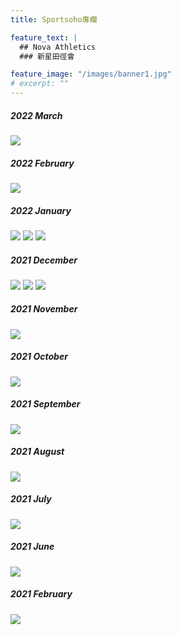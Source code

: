 ```yaml
---
title: Sportsoho專欄

feature_text: |
  ## Nova Athletics
  ### 新星田徑會

feature_image: "/images/banner1.jpg"
# excerpt: ""
---
```

##### 2022 March

![](/images/2022_3.jpeg)

##### 2022 February

![](/images/2022_2.jpeg)

##### 2022 January

![](/images/2022_1.jpeg)
![](/images/2022_1_1.jpeg)
![](/images/2022_1_2.jpeg)

##### 2021 December

![](/images/2021_12.jpeg)
![](/images/2021_12_1.jpeg)
![](/images/2021_12_2.jpeg)

##### 2021 November

![](/images/2021_11.jpg)

##### 2021 October

![](/images/2021_10.jpg)

##### 2021 September

![](/images/2021_9.jpg)

##### 2021 August

![](/images/2021_8.jpg)

##### 2021 July

![](/images/2021_7.jpg)

##### 2021 June

![](/images/2021_6.jpg)

##### 2021 February

![](/images/2021_2.jpeg)

